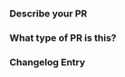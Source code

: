 <!-- Refer to CONTRIBUTING.md for more details and examples. -->
<!-- https://github.com/prometheus/client_golang/blob/main/CONTRIBUTING.md#how-to-fill-the-pr-template/  -->

### Describe your PR


### What type of PR is this?

<!-- Format: 
/kind followed by ONE of the type {fix, bugfix, enhancement, feature, feat, change, release-note-none}
-->


### Changelog Entry
```release-note

```

<!-- Briefly describe any USER-FACING changes introduced in your PR. If your change should not appear in the changelog, write NONE. -->
